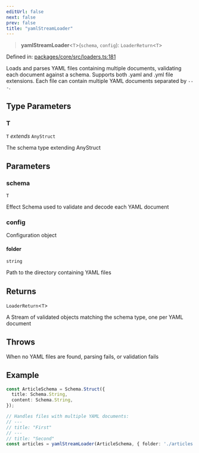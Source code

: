 ```yaml
---
editUrl: false
next: false
prev: false
title: "yamlStreamLoader"
---
```


> **yamlStreamLoader**\<`T`\>(`schema`, `config`): `LoaderReturn`\<`T`\>

Defined in: [packages/core/src/loaders.ts:181](https://github.com/bitswired/foldcms/blob/95183c86c9f5ae59bfbaa7d6e4a44975123622e3/packages/core/src/loaders.ts#L181)

Loads and parses YAML files containing multiple documents, validating each document against a schema.
Supports both .yaml and .yml file extensions. Each file can contain multiple YAML documents separated by `---`.

## Type Parameters

### T

`T` *extends* `AnyStruct`

The schema type extending AnyStruct

## Parameters

### schema

`T`

Effect Schema used to validate and decode each YAML document

### config

Configuration object

#### folder

`string`

Path to the directory containing YAML files

## Returns

`LoaderReturn`\<`T`\>

A Stream of validated objects matching the schema type, one per YAML document

## Throws

When no YAML files are found, parsing fails, or validation fails

## Example

```typescript
const ArticleSchema = Schema.Struct({
  title: Schema.String,
  content: Schema.String,
});

// Handles files with multiple YAML documents:
// ---
// title: "First"
// ---
// title: "Second"
const articles = yamlStreamLoader(ArticleSchema, { folder: './articles' });
```
